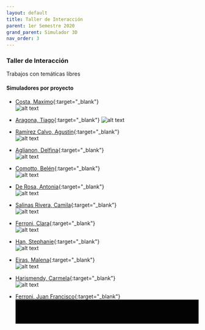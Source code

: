 ```yaml
---
layout: default
title: Taller de Interacción
parent: 1er Semestre 2020
grand_parent: Simulador 3D
nav_order: 3
---
```


### Taller de Interacción

Trabajos con temáticas libres  

#### Simuladores por proyecto

- [Costa, Maximo](http://udesa.cristianreynaga.com/simuladorlab/2020/1semestre/interaccion/costamaximo.html){:target="_blank"}  
![alt text](/assets/gifs/costa.gif "Costa")

- [Aragona, Tiago](http://udesa.cristianreynaga.com/simuladorlab/2020/1semestre/interaccion/aragonatiago.html){:target="_blank"}
![alt text](/assets/gifs/aragona.gif "Aragona")  

- [Ramírez Calvo, Agustin](http://udesa.cristianreynaga.com/simuladorlab/2020/1semestre/interaccion/ramirezcalvoagustin.html){:target="_blank"}  
![alt text](/assets/gifs/ramirezcalvo.gif "Ramírez Calvo")

- [Aglianon, Delfina](http://udesa.cristianreynaga.com/simuladorlab/2020/1semestre/interaccion/aglianondelfina.html){:target="_blank"}  
![alt text](/assets/gifs/aglianon.gif "Aglianon")

- [Comotto, Belén](http://udesa.cristianreynaga.com/simuladorlab/2020/1semestre/interaccion/comottobelen.html){:target="_blank"}  
![alt text](/assets/gifs/comotto.gif "Comotto")

- [De Rosa, Antonia](http://udesa.cristianreynaga.com/simuladorlab/2020/1semestre/interaccion/derosaantonia.html){:target="_blank"}  
![alt text](/assets/gifs/derosa.gif "De Rosa")

- [Salinas Rivera, Camila](http://udesa.cristianreynaga.com/simuladorlab/2020/1semestre/interaccion/salinasriveracamila.html){:target="_blank"}  
![alt text](/assets/gifs/salinasrivera.gif "Salinas Rivera")

- [Ferroni, Clara](http://udesa.cristianreynaga.com/simuladorlab/2020/1semestre/interaccion/ferroniclara.html){:target="_blank"}  
![alt text](/assets/gifs/ferroniclara.gif "Ferroni Clara")

- [Han, Stephanie](http://udesa.cristianreynaga.com/simuladorlab/2020/1semestre/interaccion/hanstephanie.html){:target="_blank"}  
![alt text](/assets/gifs/han.gif "Han")

- [Eiras, Malena](http://udesa.cristianreynaga.com/simuladorlab/2020/1semestre/interaccion/eirasmalena.html){:target="_blank"}  
![alt text](/assets/gifs/eiras.gif "Eiras")

- [Harismendy, Carmela](http://udesa.cristianreynaga.com/simuladorlab/2020/1semestre/interaccion/harismendycarmela.html){:target="_blank"}  
![alt text](/assets/gifs/harismendy.gif "Harismendy")

- [Ferroni, Juan Francisco](http://udesa.cristianreynaga.com/simuladorlab/2020/1semestre/interaccion/ferronijuanfrancisco.html){:target="_blank"}  
![alt text](/assets/gifs/ferronifrancisco.gif "Ferroni Juan Francisco")
